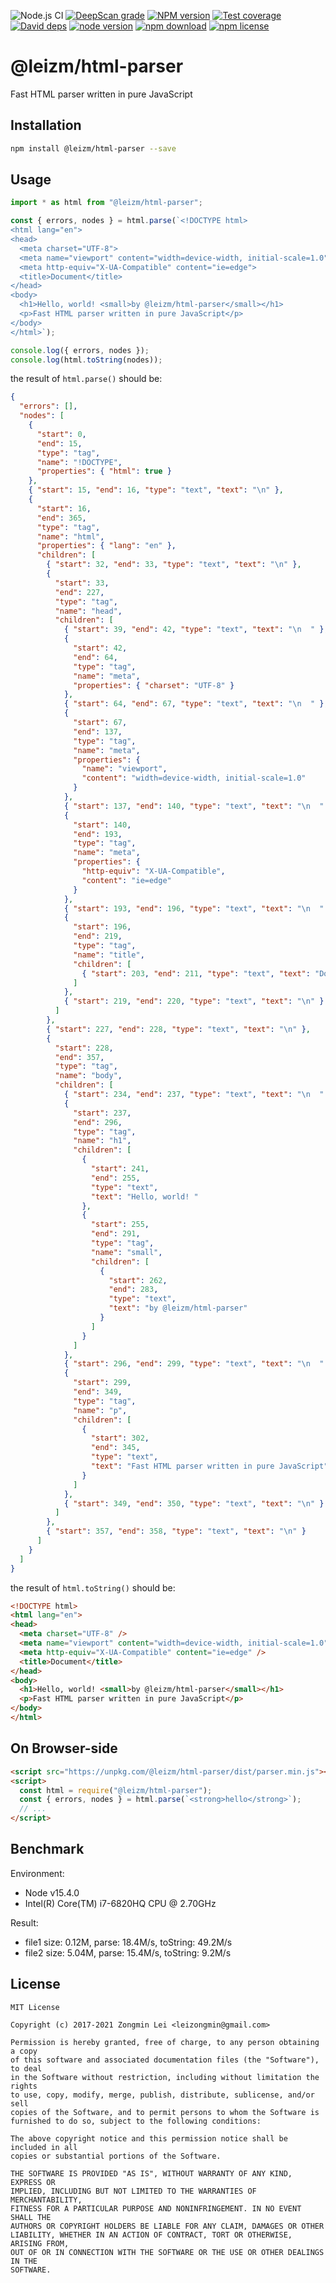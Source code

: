 ![Node.js CI](https://github.com/leizongmin/leizm-html-parser/workflows/Node.js%20CI/badge.svg)
[![DeepScan grade](https://deepscan.io/api/teams/2068/projects/2782/branches/20098/badge/grade.svg)](https://deepscan.io/dashboard#view=project&tid=2068&pid=2782&bid=20098)
[![NPM version][npm-image]][npm-url]
[![Test coverage][coveralls-image]][coveralls-url]
[![David deps][david-image]][david-url]
[![node version][node-image]][node-url]
[![npm download][download-image]][download-url]
[![npm license][license-image]][download-url]

[npm-image]: https://img.shields.io/npm/v/@leizm/html-parser.svg?style=flat-square
[npm-url]: https://npmjs.org/package/@leizm/html-parser
[coveralls-image]: https://img.shields.io/coveralls/leizongmin/leizm-html-parser.svg?style=flat-square
[coveralls-url]: https://coveralls.io/r/leizongmin/leizm-html-parser?branch=master
[david-image]: https://img.shields.io/david/leizongmin/leizm-html-parser.svg?style=flat-square
[david-url]: https://david-dm.org/leizongmin/leizm-html-parser
[node-image]: https://img.shields.io/badge/node.js-%3E=_6.0-green.svg?style=flat-square
[node-url]: http://nodejs.org/download/
[download-image]: https://img.shields.io/npm/dm/@leizm/html-parser.svg?style=flat-square
[download-url]: https://npmjs.org/package/@leizm/html-parser
[license-image]: https://img.shields.io/npm/l/@leizm/html-parser.svg

# @leizm/html-parser

Fast HTML parser written in pure JavaScript

## Installation

```bash
npm install @leizm/html-parser --save
```

## Usage

```typescript
import * as html from "@leizm/html-parser";

const { errors, nodes } = html.parse(`<!DOCTYPE html>
<html lang="en">
<head>
  <meta charset="UTF-8">
  <meta name="viewport" content="width=device-width, initial-scale=1.0">
  <meta http-equiv="X-UA-Compatible" content="ie=edge">
  <title>Document</title>
</head>
<body>
  <h1>Hello, world! <small>by @leizm/html-parser</small></h1>
  <p>Fast HTML parser written in pure JavaScript</p>
</body>
</html>`);

console.log({ errors, nodes });
console.log(html.toString(nodes));
```

the result of `html.parse()` should be:

```json
{
  "errors": [],
  "nodes": [
    {
      "start": 0,
      "end": 15,
      "type": "tag",
      "name": "!DOCTYPE",
      "properties": { "html": true }
    },
    { "start": 15, "end": 16, "type": "text", "text": "\n" },
    {
      "start": 16,
      "end": 365,
      "type": "tag",
      "name": "html",
      "properties": { "lang": "en" },
      "children": [
        { "start": 32, "end": 33, "type": "text", "text": "\n" },
        {
          "start": 33,
          "end": 227,
          "type": "tag",
          "name": "head",
          "children": [
            { "start": 39, "end": 42, "type": "text", "text": "\n  " },
            {
              "start": 42,
              "end": 64,
              "type": "tag",
              "name": "meta",
              "properties": { "charset": "UTF-8" }
            },
            { "start": 64, "end": 67, "type": "text", "text": "\n  " },
            {
              "start": 67,
              "end": 137,
              "type": "tag",
              "name": "meta",
              "properties": {
                "name": "viewport",
                "content": "width=device-width, initial-scale=1.0"
              }
            },
            { "start": 137, "end": 140, "type": "text", "text": "\n  " },
            {
              "start": 140,
              "end": 193,
              "type": "tag",
              "name": "meta",
              "properties": {
                "http-equiv": "X-UA-Compatible",
                "content": "ie=edge"
              }
            },
            { "start": 193, "end": 196, "type": "text", "text": "\n  " },
            {
              "start": 196,
              "end": 219,
              "type": "tag",
              "name": "title",
              "children": [
                { "start": 203, "end": 211, "type": "text", "text": "Document" }
              ]
            },
            { "start": 219, "end": 220, "type": "text", "text": "\n" }
          ]
        },
        { "start": 227, "end": 228, "type": "text", "text": "\n" },
        {
          "start": 228,
          "end": 357,
          "type": "tag",
          "name": "body",
          "children": [
            { "start": 234, "end": 237, "type": "text", "text": "\n  " },
            {
              "start": 237,
              "end": 296,
              "type": "tag",
              "name": "h1",
              "children": [
                {
                  "start": 241,
                  "end": 255,
                  "type": "text",
                  "text": "Hello, world! "
                },
                {
                  "start": 255,
                  "end": 291,
                  "type": "tag",
                  "name": "small",
                  "children": [
                    {
                      "start": 262,
                      "end": 283,
                      "type": "text",
                      "text": "by @leizm/html-parser"
                    }
                  ]
                }
              ]
            },
            { "start": 296, "end": 299, "type": "text", "text": "\n  " },
            {
              "start": 299,
              "end": 349,
              "type": "tag",
              "name": "p",
              "children": [
                {
                  "start": 302,
                  "end": 345,
                  "type": "text",
                  "text": "Fast HTML parser written in pure JavaScript"
                }
              ]
            },
            { "start": 349, "end": 350, "type": "text", "text": "\n" }
          ]
        },
        { "start": 357, "end": 358, "type": "text", "text": "\n" }
      ]
    }
  ]
}
```

the result of `html.toString()` should be:

```html
<!DOCTYPE html>
<html lang="en">
<head>
  <meta charset="UTF-8" />
  <meta name="viewport" content="width=device-width, initial-scale=1.0" />
  <meta http-equiv="X-UA-Compatible" content="ie=edge" />
  <title>Document</title>
</head>
<body>
  <h1>Hello, world! <small>by @leizm/html-parser</small></h1>
  <p>Fast HTML parser written in pure JavaScript</p>
</body>
</html>
```

## On Browser-side

```html
<script src="https://unpkg.com/@leizm/html-parser/dist/parser.min.js"></script>
<script>
  const html = require("@leizm/html-parser");
  const { errors, nodes } = html.parse(`<strong>hello</strong>`);
  // ...
</script>
```

## Benchmark

Environment:
- Node v15.4.0
- Intel(R) Core(TM) i7-6820HQ CPU @ 2.70GHz

Result:
- file1 size: 0.12M, parse: 18.4M/s, toString: 49.2M/s
- file2 size: 5.04M, parse: 15.4M/s, toString: 9.2M/s

## License

```text
MIT License

Copyright (c) 2017-2021 Zongmin Lei <leizongmin@gmail.com>

Permission is hereby granted, free of charge, to any person obtaining a copy
of this software and associated documentation files (the "Software"), to deal
in the Software without restriction, including without limitation the rights
to use, copy, modify, merge, publish, distribute, sublicense, and/or sell
copies of the Software, and to permit persons to whom the Software is
furnished to do so, subject to the following conditions:

The above copyright notice and this permission notice shall be included in all
copies or substantial portions of the Software.

THE SOFTWARE IS PROVIDED "AS IS", WITHOUT WARRANTY OF ANY KIND, EXPRESS OR
IMPLIED, INCLUDING BUT NOT LIMITED TO THE WARRANTIES OF MERCHANTABILITY,
FITNESS FOR A PARTICULAR PURPOSE AND NONINFRINGEMENT. IN NO EVENT SHALL THE
AUTHORS OR COPYRIGHT HOLDERS BE LIABLE FOR ANY CLAIM, DAMAGES OR OTHER
LIABILITY, WHETHER IN AN ACTION OF CONTRACT, TORT OR OTHERWISE, ARISING FROM,
OUT OF OR IN CONNECTION WITH THE SOFTWARE OR THE USE OR OTHER DEALINGS IN THE
SOFTWARE.
```
